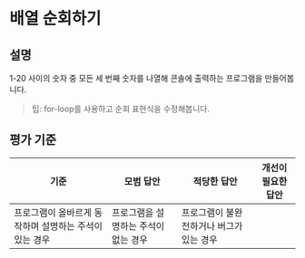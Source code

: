 # 배열 순회하기

## 설명

1-20 사이의 숫자 중 모든 세 번째 숫자를 나열해 콘솔에 출력하는 프로그램을 만들어봅니다.

> 팁: for-loop를 사용하고 순회 표현식을 수정해봅니다.

## 평가 기준

기준 | 모범 답안 | 적당한 답안 | 개선이 필요한 답안
--- | --- | --- | ---
 | 프로그램이 올바르게 동작하며 설명하는 주석이 있는 경우 | 프로그램을 설명하는 주석이 없는 경우 | 프로그램이 불완전하거나 버그가 있는 경우
